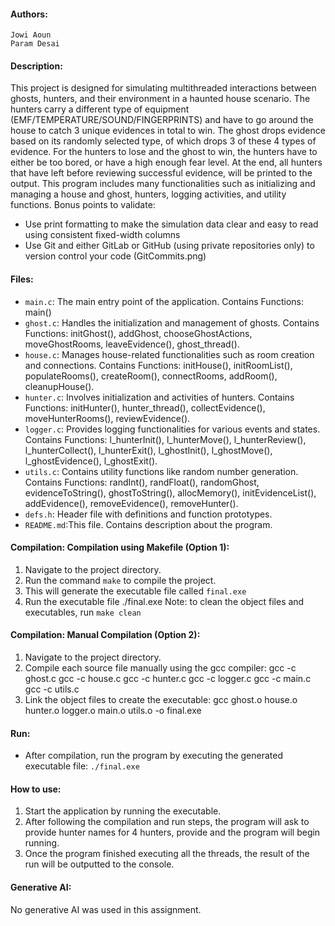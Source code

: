 #### Authors:
    Jowi Aoun
    Param Desai
#### Description:
This project is designed for simulating multithreaded interactions between ghosts, hunters, and their environment in a haunted house scenario. The hunters carry a different type of equipment (EMF/TEMPERATURE/SOUND/FINGERPRINTS) and have to go around the house to catch 3 unique evidences in total to win. The ghost drops evidence based on its randomly selected type, of which drops 3 of these 4 types of evidence. For the hunters to lose and the ghost to win, the hunters have to either be too bored, or have a high enough fear level. At the end, all hunters that have left before reviewing successful evidence, will be printed to the output. This program includes many functionalities such as initializing and managing a house and ghost, hunters, logging activities, and utility functions.
Bonus points to validate:
- Use print formatting to make the simulation data clear and easy to read using consistent fixed-width columns
- Use Git and either GitLab or GitHub (using private repositories only) to version control your code (GitCommits.png)

#### Files:
- `main.c`:   The main entry point of the application.
              Contains Functions: main()
- `ghost.c`:  Handles the initialization and management of ghosts.
              Contains Functions: initGhost(), addGhost,   chooseGhostActions, moveGhostRooms, leaveEvidence(),  ghost_thread().
- `house.c`:  Manages house-related functionalities such as room      creation and connections.
              Contains Functions: initHouse(), initRoomList(), populateRooms(), createRoom(), connectRooms, addRoom(), cleanupHouse().
- `hunter.c`: Involves initialization and activities of hunters.
              Contains Functions: initHunter(), hunter_thread(), collectEvidence(), moveHunterRooms(), reviewEvidence().
- `logger.c`: Provides logging functionalities for various events and states.
              Contains Functions: l_hunterInit(), l_hunterMove(), l_hunterReview(), l_hunterCollect(), l_hunterExit(), l_ghostInit(), l_ghostMove(), l_ghostEvidence(), l_ghostExit().
- `utils.c`:  Contains utility functions like random number generation.
              Contains Functions: randInt(), randFloat(), randomGhost,
              evidenceToString(), ghostToString(), allocMemory(),  initEvidenceList(), addEvidence(), removeEvidence(),   removeHunter().
- `defs.h`:   Header file with definitions and function prototypes.
- `README.md`:This file. Contains description about the program.

#### Compilation: Compilation using Makefile (Option 1):
1. Navigate to the project directory.
2. Run the command `make` to compile the project.
3. This will generate the executable file called `final.exe`
4. Run the executable file
    ./final.exe
Note: to clean the object files and executables, run `make clean`

#### Compilation: Manual Compilation (Option 2):
1. Navigate to the project directory.
2. Compile each source file manually using the gcc compiler:
   gcc -c ghost.c
   gcc -c house.c
   gcc -c hunter.c
   gcc -c logger.c
   gcc -c main.c
   gcc -c utils.c
3. Link the object files to create the executable:
   gcc ghost.o house.o hunter.o logger.o main.o utils.o -o final.exe

#### Run:
- After compilation, run the program by executing the generated executable file:
  `./final.exe`

#### How to use:
1. Start the application by running the executable.
2. After following the compilation and run steps, the program will ask to provide hunter names for 4 hunters, provide and the program will begin running.
3. Once the program finished executing all the threads, the result of the run will be outputted to the console.

#### Generative AI:
No generative AI was used in this assignment.
